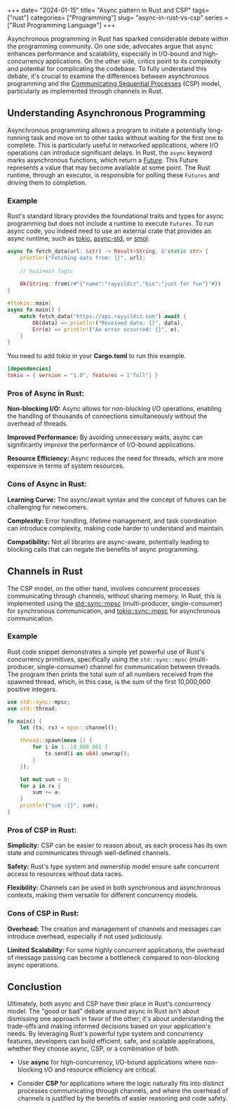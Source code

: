 +++
date= "2024-01-15"
title= "Async pattern in Rust and CSP"
tags= ["rust"]
categories= ["Programming"]
slug= "async-in-rust-vs-csp"
series = ["Rust Programming Language"]
+++

Asynchronous programming in Rust has sparked considerable debate within the programming community. On one side, advocates argue that async enhances performance and scalability, especially in I/O-bound and high-concurrency applications. On the other side, critics point to its complexity and potential for complicating the codebase. To fully understand this debate, it's crucial to examine the differences between asynchronous programming and the [Communicating Sequential Processes](https://en.wikipedia.org/wiki/Communicating_sequential_processes) (CSP) model, particularly as implemented through channels in Rust.


## Understanding Asynchronous Programming


Asynchronous programming allows a program to initiate a potentially long-running task and move on to other tasks without waiting for the first one to complete. This is particularly useful in networked applications, where I/O operations can introduce significant delays. In Rust, the `async` keyword marks asynchronous functions, which return a [Future](https://doc.rust-lang.org/std/future/trait.Future.html). This Future represents a value that may become available at some point. The Rust runtime, through an executor, is responsible for polling these `Futures` and driving them to completion.

### Example

Rust's standard library provides the foundational traits and types for async programming but does not include a runtime to execute `Futures`. To run async code, you indeed need to use an external crate that provides an async runtime, such as [tokio](https://tokio.rs), [async-std](https://async.rs), or [smol](https://github.com/smol-rs/smol).



```rust
async fn fetch_data(url: &str) -> Result<String, &'static str> {
    println!("Fetching data from: {}", url);
    
    // business logic
    
    Ok(String::from(r#"{"name":"rayyildiz","bio":"just for fun"}"#))
}

#[tokio::main]
async fn main() {
    match fetch_data("https://api.rayyildiz.com").await {
        Ok(data) => println!("Received data: {}", data),
        Err(e) => println!("An error occurred: {}", e),
    }
}
```

You need to add tokio in your **Cargo.toml**  to run this example.

```toml
[dependencies]
tokio = { version = "1.0", features = ["full"] }
```

### Pros of Async in Rust:

**Non-blocking I/O:** Async allows for non-blocking I/O operations, enabling the handling of thousands of connections simultaneously without the overhead of threads.

**Improved Performance:** By avoiding unnecessary waits, async can significantly improve the performance of I/O-bound applications.

**Resource Efficiency:** Async reduces the need for threads, which are more expensive in terms of system resources.

### Cons of Async in Rust:

**Learning Curve:** The async/await syntax and the concept of futures can be challenging for newcomers.

**Complexity:** Error handling, lifetime management, and task coordination can introduce complexity, making code harder to understand and maintain.

**Compatibility:** Not all libraries are async-aware, potentially leading to blocking calls that can negate the benefits of async programming.

## Channels in Rust

The CSP model, on the other hand, involves concurrent processes communicating through channels, without sharing memory. In Rust, this is implemented using the [std::sync::mpsc](https://doc.rust-lang.org/std/sync/mpsc/index.html) (multi-producer, single-consumer) for synchronous communication, and [tokio::sync::mpsc](https://docs.rs/tokio/latest/tokio/sync/mpsc/index.html) for asynchronous communication. 

### Example

Rust code snippet demonstrates a simple yet powerful use of Rust's concurrency primitives, specifically using the `std::sync::mpsc` (multi-producer, single-consumer) channel for communication between threads. The program then prints the total sum of all numbers received from the spawned thread, which, in this case, is the sum of the first 10,000,000 positive integers.


```rust
use std::sync::mpsc;
use std::thread;

fn main() {
    let (tx, rx) = mpsc::channel();

    thread::spawn(move || {
        for i in 1..10_000_001 {
            tx.send(i as u64).unwrap();
        }
    });

    let mut sum = 0;
    for a in rx {
        sum += a;
    }
    println!("sum :{}", sum);
}
```

### Pros of CSP in Rust:

**Simplicity:** CSP can be easier to reason about, as each process has its own state and communicates through well-defined channels.

**Safety:** Rust's type system and ownership model ensure safe concurrent access to resources without data races.

**Flexibility:** Channels can be used in both synchronous and asynchronous contexts, making them versatile for different concurrency models.


### Cons of CSP in Rust:

**Overhead:** The creation and management of channels and messages can introduce overhead, especially if not used judiciously.

**Limited Scalability:** For some highly concurrent applications, the overhead of message passing can become a bottleneck compared to non-blocking async operations.

## Conclustion

Ultimately, both async and CSP have their place in Rust's concurrency model. The "good or bad" debate around async in Rust isn't about dismissing one approach in favor of the other; it's about understanding the trade-offs and making informed decisions based on your application's needs. By leveraging Rust's powerful type system and concurrency features, developers can build efficient, safe, and scalable applications, whether they choose async, CSP, or a combination of both.


* Use **async** for high-concurrency, I/O-bound applications where non-blocking I/O and resource efficiency are critical.

* Consider **CSP** for applications where the logic naturally fits into distinct processes communicating through channels, and where the overhead of channels is justified by the benefits of easier reasoning and code safety.